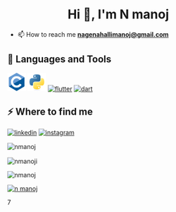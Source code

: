 

<h1 align="center">Hi 👋, I'm N manoj</h1>

- 📫 How to reach me **nagenahallimanoj@gmail.com**
<h2>🚀 Languages and Tools </h2>
<p><a target="_blank" href="https://raw.githubusercontent.com/devicons/devicon/master/icons/c/c-original.svg" style="display: inline-block;"><img src="https://raw.githubusercontent.com/devicons/devicon/master/icons/c/c-original.svg" alt="c" width="42" height="42" /></a>
<a target="_blank" href="https://raw.githubusercontent.com/devicons/devicon/master/icons/python/python-original.svg" style="display: inline-block;"><img src="https://raw.githubusercontent.com/devicons/devicon/master/icons/python/python-original.svg" alt="python" width="42" height="42" /></a>
<a target="_blank" href="https://www.vectorlogo.zone/logos/flutterio/flutterio-icon.svg" style="display: inline-block;"><img src="https://www.vectorlogo.zone/logos/flutterio/flutterio-icon.svg" alt="flutter" width="42" height="42" /></a>
<a target="_blank" href="https://www.vectorlogo.zone/logos/dartlang/dartlang-icon.svg" style="display: inline-block;"><img src="https://www.vectorlogo.zone/logos/dartlang/dartlang-icon.svg" alt="dart" width="42" height="42" /></a></p>


<h2>⚡️ Where to find me</h2>
<p><a target="_blank" href="https://www.linkedin" style="display: inline-block;"><img src="https://img.shields.io/badge/linkedin-logo?style=for-the-badge&logo=linkedin&logoColor=white&color=#0a77b6" alt="linkedin" /></a>
<a target="_blank" href="https://www.instagram.com/__nmanoj__" style="display: inline-block;"><img src="https://img.shields.io/badge/instagram-logo?style=for-the-badge&logo=instagram&logoColor=white&color=#F35369" alt="instagram" /></a></p>
<p><img align="center" src="https://github-readme-stats.vercel.app/api?username=i&show_icons=true&locale=en" alt="nmanoj" /></p>
<p><img align="center" src="https://github-readme-streak-stats.herokuapp.com/?user=nmanoj10i&" alt="nmanoji" /></p>
<p><img src="https://github-readme-stats.vercel.app/api/top-langs?username=nmanoj10&show_icons=true&locale=en&layout=compact" alt="nmanoj" /></p>
<p><a href="https://github.com/ryo-ma/github-profile-trophy"><img src="https://github-profile-trophy.vercel.app/?username=nmanoj10" alt="n manoj" /></a></p>7
